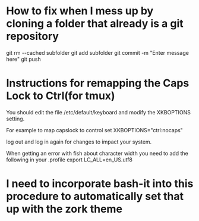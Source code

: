 # How to fix when I mess up by cloning a folder that already is a git repository
git rm --cached subfolder
git add subfolder
git commit -m "Enter message here"
git push

# Instructions for remapping the Caps Lock to Ctrl(for tmux) 
You should edit the file /etc/default/keyboard and modify the XKBOPTIONS setting.

For example to map capslock to control set XKBOPTIONS="ctrl:nocaps"

log out and log in again for changes to impact your system.

When getting an error with fish about character width you need to add the following in your .profile
	export LC_ALL=en_US.utf8

# I need to incorporate bash-it into this procedure to automatically set that  up with the zork theme
